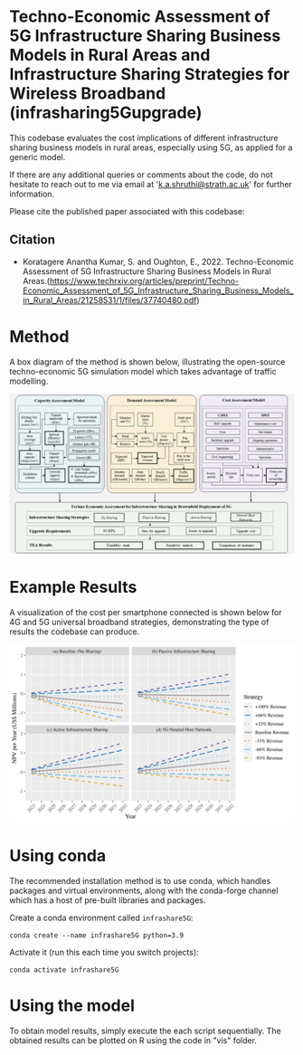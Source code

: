 Techno-Economic Assessment of 5G Infrastructure Sharing Business Models in Rural Areas and Infrastructure Sharing Strategies for Wireless Broadband (infrasharing5Gupgrade)
====

This codebase evaluates the cost implications of different infrastructure sharing business models in rural areas, especially using 5G, as applied for a generic model.

If there are any additional queries or comments about the code, do not hesitate to reach out to me via email at 'k.a.shruthi@strath.ac.uk' for further information.

Please cite the published paper associated with this codebase:

Citation
---------

- Koratagere Anantha Kumar, S. and Oughton, E., 2022. Techno-Economic Assessment of 5G Infrastructure Sharing Business Models in Rural Areas.(https://www.techrxiv.org/articles/preprint/Techno-Economic_Assessment_of_5G_Infrastructure_Sharing_Business_Models_in_Rural_Areas/21258531/1/files/37740480.pdf)


Method
======
A box diagram of the method is shown below, illustrating the open-source techno-economic 5G simulation model which takes advantage of traffic modelling.

<p align="center">
  <img src="/figures/method.png" />
</p>

Example Results
===============
A visualization of the cost per smartphone connected is shown below for 4G and 5G universal broadband strategies, demonstrating the type of results the codebase can produce.
<p align="center">
  <img src="/figures/results.png" />
</p>

Using conda
==========

The recommended installation method is to use conda, which handles packages and virtual
environments, along with the conda-forge channel which has a host of pre-built libraries and packages.

Create a conda environment called `infrashare5G`:

    conda create --name infrashare5G python=3.9

Activate it (run this each time you switch projects):

    conda activate infrashare5G



Using the model
===============

To obtain model results, simply execute the each script sequentially. The obtained results can be plotted on R using the code in "vis" folder.
